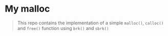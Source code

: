 # My malloc 
> This repo contains the implementation of a simple `malloc()`, `calloc()` and `free()` function using `brk()` and `sbrk()`
